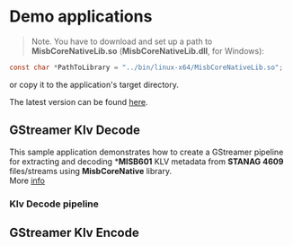 # Demo applications


> Note. You have to download and set up a path to  **MisbCoreNativeLib.so**  (**MisbCoreNativeLib.dll**, for Windows):

```C
const char *PathToLibrary = "../bin/linux-x64/MisbCoreNativeLib.so";
```

 or copy it to the application's target directory.   

The latest version can be found [here](https://github.com/impleotv/misbcore-native-lib-release).



## GStreamer Klv Decode

This sample application demonstrates how to create a GStreamer pipeline for extracting and decoding ***MISB601** KLV metadata from **STANAG 4609** files/streams using **MisbCoreNative** library.  
More [info](./cmake-gst-klv-decode-pipeline.md)

### Klv Decode pipeline


## GStreamer Klv Encode

